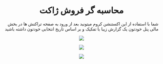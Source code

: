 <div dir="rtl">
<h1 style="width: 100%;text-align: center">محاسبه گر فروش ژاکت</h1>
<p>شما با استفاده از این اکستنشن کروم میتونید بعد از ورود به صفحه تراکنش ها در بخش مالی پنل خودتون یک گزارش زیبا با تفکیک و بر اساس تاریخ انتخابی خودتون داشته باشید</p>
  <p align="center">
  <img src="https://raw.githubusercontent.com/habibi-dev/binance-calculator/master/screenshot/screenshot1.jpg" />
  </p>
  <p align="center">
  <img src="https://raw.githubusercontent.com/habibi-dev/binance-calculator/master/screenshot/screenshot2.jpg" />
  </p>
  <p align="center">
  <img src="https://raw.githubusercontent.com/habibi-dev/binance-calculator/master/screenshot/screenshot3.jpg" />
  </p>
</div>

